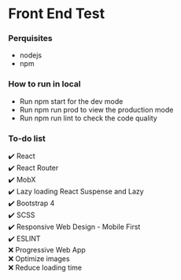# Front End Test

### Perquisites
- nodejs
- npm

### How to run in local
- Run npm start for the dev mode
- Run npm run prod to view the production mode
- Run npm run lint to check the code quality 
 
### To-do list
:heavy_check_mark: React    
:heavy_check_mark: React Router    
:heavy_check_mark: MobX  
:heavy_check_mark: Lazy loading React Suspense and Lazy   
:heavy_check_mark: Bootstrap 4    
:heavy_check_mark: SCSS  
:heavy_check_mark: Responsive Web Design - Mobile First         
:heavy_check_mark: ESLINT   
:x: Progressive Web App  
:x: Optimize images  
:x: Reduce loading time  

